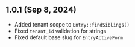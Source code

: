 ## 1.0.1 (Sep 8, 2024)

- Added tenant scope to `Entry::findSiblings()`
- Fixed `tenant_id` validation for strings
- Fixed default base slug for `EntryActiveForm`
